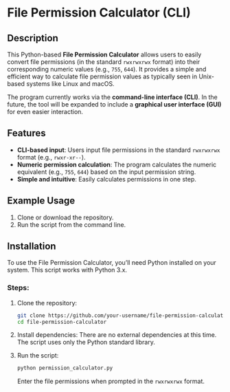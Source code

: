 # File Permission Calculator (CLI)

## Description
This Python-based **File Permission Calculator** allows users to easily convert file permissions (in the standard `rwxrwxrwx` format) into their corresponding numeric values (e.g., `755`, `644`). It provides a simple and efficient way to calculate file permission values as typically seen in Unix-based systems like Linux and macOS.

The program currently works via the **command-line interface (CLI)**. In the future, the tool will be expanded to include a **graphical user interface (GUI)** for even easier interaction.

## Features
- **CLI-based input**: Users input file permissions in the standard `rwxrwxrwx` format (e.g., `rwxr-xr--`).
- **Numeric permission calculation**: The program calculates the numeric equivalent (e.g., `755`, `644`) based on the input permission string.
- **Simple and intuitive**: Easily calculates permissions in one step.

## Example Usage

1. Clone or download the repository.
2. Run the script from the command line.

## Installation
To use the File Permission Calculator, you’ll need Python installed on your system. This script works with Python 3.x.

### Steps:
1. Clone the repository:
    ```bash
    git clone https://github.com/your-username/file-permission-calculator.git
    cd file-permission-calculator
    ```
2. Install dependencies: There are no external dependencies at this time. The script uses only the Python standard library.

3. Run the script:
    ```bash
    python permission_calculator.py
    ```
    Enter the file permissions when prompted in the `rwxrwxrwx` format.

    
